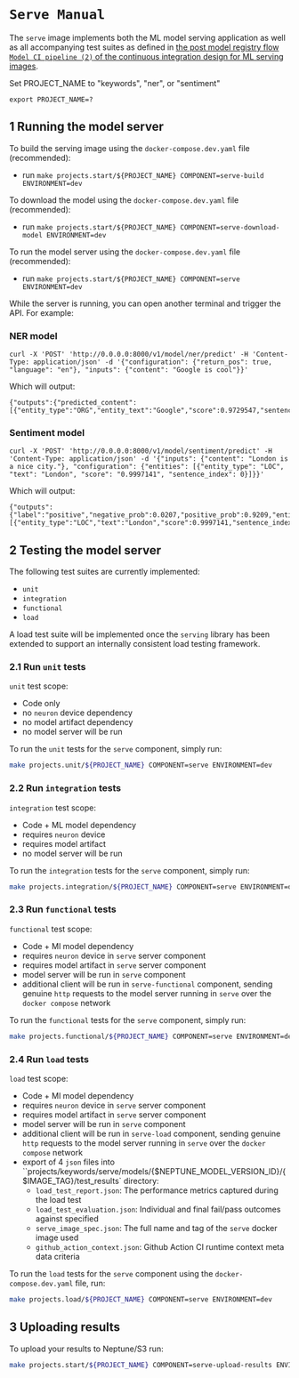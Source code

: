 # `Serve Manual`

The `serve` image implements both the ML model serving application as well as all
accompanying test suites as defined in [the post model registry flow `Model CI pipeline (2)` of the
 continuous integration design for ML serving images](https://onclusive.atlassian.net/wiki/spaces/ML/pages/3198812161/MLOPs).

Set PROJECT_NAME to "keywords", "ner", or "sentiment"

`export PROJECT_NAME=?`


## 1 Running the model server

To build the serving image using the `docker-compose.dev.yaml` file (recommended):

- run `make projects.start/${PROJECT_NAME} COMPONENT=serve-build ENVIRONMENT=dev`


To download the model using the `docker-compose.dev.yaml` file (recommended):

- run `make projects.start/${PROJECT_NAME} COMPONENT=serve-download-model ENVIRONMENT=dev`


To run the model server using the `docker-compose.dev.yaml` file (recommended):

- run `make projects.start/${PROJECT_NAME} COMPONENT=serve ENVIRONMENT=dev`


While the server is running, you can open another terminal and trigger the API. For example:

### NER model

```
curl -X 'POST' 'http://0.0.0.0:8000/v1/model/ner/predict' -H 'Content-Type: application/json' -d '{"configuration": {"return_pos": true, "language": "en"}, "inputs": {"content": "Google is cool"}}'
```

Which will output:

```
{"outputs":{"predicted_content":[{"entity_type":"ORG","entity_text":"Google","score":0.9729547,"sentence_index":0,"start":0,"end":6}]}}
```

### Sentiment model

```
curl -X 'POST' 'http://0.0.0.0:8000/v1/model/sentiment/predict' -H 'Content-Type: application/json' -d '{"inputs": {"content": "London is a nice city."}, "configuration": {"entities": [{"entity_type": "LOC", "text": "London", "score": "0.9997141", "sentence_index": 0}]}}'
```

Which will output:

```
{"outputs":{"label":"positive","negative_prob":0.0207,"positive_prob":0.9209,"entities":[{"entity_type":"LOC","text":"London","score":0.9997141,"sentence_index":0,"start":null,"end":null,"sentiment":"positive"}]}}
```

## 2 Testing the model server

The following test suites are currently implemented:

- `unit`
- `integration`
- `functional`
- `load`

A load test suite will be implemented once the `serving` library has been extended to support an
internally consistent load testing framework.

### 2.1 Run `unit` tests

`unit` test scope:
  - Code only
  - no `neuron` device dependency
  - no model artifact dependency
  - no model server will be run

To run the `unit` tests for the `serve` component, simply run:

```bash
make projects.unit/${PROJECT_NAME} COMPONENT=serve ENVIRONMENT=dev
```

### 2.2 Run `integration` tests

`integration` test scope:
  - Code + ML model dependency
  - requires `neuron` device
  - requires model artifact
  - no model server will be run


To run the `integration` tests for the `serve` component, simply run:

```bash
make projects.integration/${PROJECT_NAME} COMPONENT=serve ENVIRONMENT=dev
```


### 2.3 Run `functional` tests

`functional` test scope:
  - Code + Ml model dependency
  - requires `neuron` device in `serve` server component
  - requires model artifact in `serve` server component
  - model server will be run in `serve` component
  - additional client will be run in `serve-functional` component, sending genuine `http` requests
    to the model server running in `serve` over the `docker compose` network

To run the `functional` tests for the `serve` component, simply run:

```bash
make projects.functional/${PROJECT_NAME} COMPONENT=serve ENVIRONMENT=dev
```


### 2.4 Run `load` tests

`load` test scope:
  - Code + Ml model dependency
  - requires `neuron` device in `serve` server component
  - requires model artifact in `serve` server component
  - model server will be run in `serve` component
  - additional client will be run in `serve-load` component, sending genuine `http` requests
    to the model server running in `serve` over the `docker compose` network
  - export of 4 `json` files into ``projects/keywords/serve/models/{$NEPTUNE_MODEL_VERSION_ID}/{$IMAGE_TAG}/test_results` directory:
    - `load_test_report.json`: The performance metrics captured during the load test
    - `load_test_evaluation.json`: Individual and final fail/pass outcomes against specified
    - `serve_image_spec.json`: The full name and tag of the `serve` docker image used
    - `github_action_context.json`: Github Action CI runtime context meta data
      criteria

To run the `load` tests for the `serve` component using the `docker-compose.dev.yaml` file, run:

```bash
make projects.load/${PROJECT_NAME} COMPONENT=serve ENVIRONMENT=dev
```

## 3 Uploading results

To upload your results to Neptune/S3 run:

```bash
make projects.start/${PROJECT_NAME} COMPONENT=serve-upload-results ENVIRONMENT=dev
```
